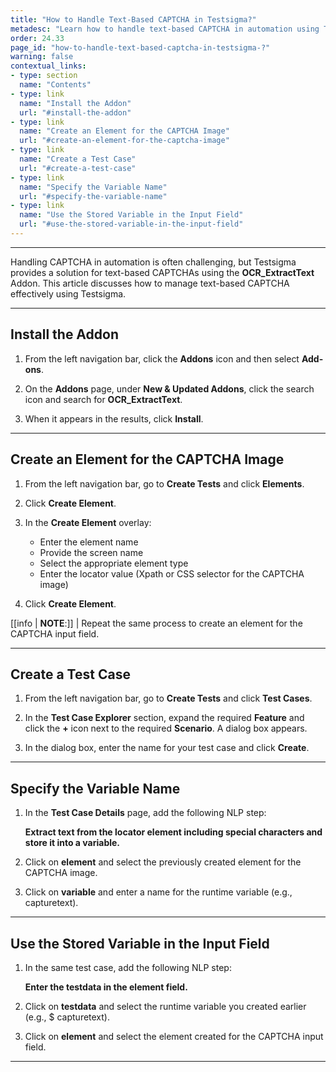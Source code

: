 ```yaml
---
title: "How to Handle Text-Based CAPTCHA in Testsigma?"
metadesc: "Learn how to handle text-based CAPTCHA in automation using Testsigma's OCR_ExtractText Addon. This article explains an effective solution."
order: 24.33
page_id: "how-to-handle-text-based-captcha-in-testsigma-?"
warning: false
contextual_links:
- type: section
  name: "Contents"
- type: link
  name: "Install the Addon"
  url: "#install-the-addon"
- type: link
  name: "Create an Element for the CAPTCHA Image"
  url: "#create-an-element-for-the-captcha-image"
- type: link
  name: "Create a Test Case"
  url: "#create-a-test-case"
- type: link
  name: "Specify the Variable Name"
  url: "#specify-the-variable-name"
- type: link
  name: "Use the Stored Variable in the Input Field"
  url: "#use-the-stored-variable-in-the-input-field"
---
```


---

Handling CAPTCHA in automation is often challenging, but Testsigma provides a solution for text-based CAPTCHAs using the **OCR_ExtractText** Addon. This article discusses how to manage text-based CAPTCHA effectively using Testsigma.

---

## **Install the Addon**

1. From the left navigation bar, click the **Addons** icon and then select **Add-ons**.

2. On the **Addons** page, under **New & Updated Addons**, click the search icon and search for **OCR_ExtractText**.

3. When it appears in the results, click **Install**.

---

## **Create an Element for the CAPTCHA Image**

1. From the left navigation bar, go to **Create Tests** and click **Elements**. 

2. Click **Create Element**.

3. In the **Create Element** overlay:

   - Enter the element name
   - Provide the screen name
   - Select the appropriate element type
   - Enter the locator value (Xpath or CSS selector for the CAPTCHA image)

4. Click **Create Element**. 

[[info | **NOTE**:]]
| Repeat the same process to create an element for the CAPTCHA input field. 

---

## **Create a Test Case**

1. From the left navigation bar, go to **Create Tests** and click **Test Cases**.

2. In the **Test Case Explorer** section, expand the required **Feature** and click the **+** icon next to the required **Scenario**. A dialog box appears. 

3. In the dialog box, enter the name for your test case and click **Create**.

---

## **Specify the Variable Name**

1. In the **Test Case Details** page, add the following NLP step: 

   **Extract text from the locator element including special characters and store it into a variable.**

2. Click on **element** and select the previously created element for the CAPTCHA image. 

3. Click on **variable** and enter a name for the runtime variable (e.g., capturetext).

---

## **Use the Stored Variable in the Input Field**

1. In the same test case, add the following NLP step:
  
   **Enter the testdata in the element field.**

2. Click on **testdata** and select the runtime variable you created earlier (e.g., $ capturetext).

3. Click on **element** and select the element created for the CAPTCHA input field.

---